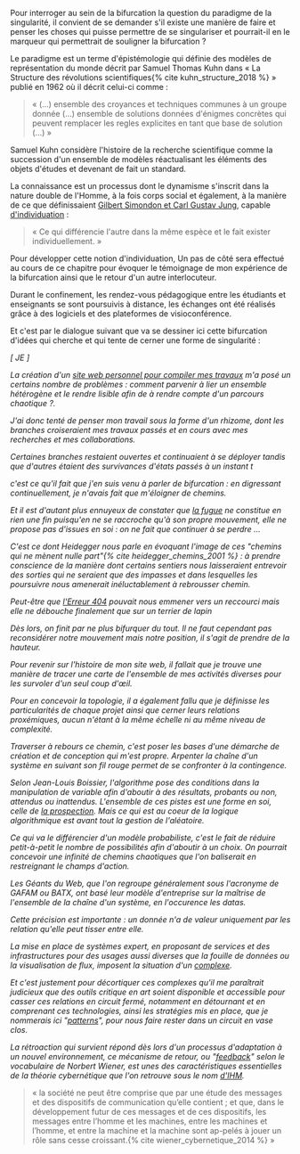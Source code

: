 Pour interroger au sein de la bifurcation la question du paradigme de la singularité, il convient de se demander s'il existe une manière de faire et penser les choses qui puisse permettre de se singulariser et pourrait-il en le marqueur qui permettrait de souligner la bifurcation ?

Le paradigme est un terme d'épistémologie qui définie des modèles de représentation du monde décrit par Samuel Thomas Kuhn dans « La Structure des révolutions scientifiques{% cite kuhn_structure_2018 %} » publié en 1962 où il décrit celui-ci comme :

>« (...) ensemble des croyances et techniques communes à un groupe donnée (...) ensemble de solutions données d'énigmes concrètes qui peuvent remplacer les regles explicites en tant que base de solution (...) »

Samuel Kuhn considère l'histoire de la recherche scientifique comme la succession d'un ensemble de modèles réactualisant les éléments des objets d'études et devenant de fait un standard.

La connaissance est un processus dont le dynamisme s'inscrit dans la nature double de l'Homme, à la fois corps social et également, à la manière de ce que définissaient [Gilbert Simondon et Carl Gustav Jung](https://www.cairn.info/revue-societes-2011-1-page-105.htm#), capable [d'individuation](https://bifurcation.etxetxe.fr/7-annexes/lexique/) :

>« Ce qui différencie l'autre dans la même espèce et le fait exister individuellement. »

Pour développer cette notion d'individuation, Un pas de côté sera effectué au cours de ce chapitre pour évoquer le témoignage de mon expérience de la bifurcation ainsi que le retour d'un autre interlocuteur.

Durant le confinement, les rendez-vous pédagogique entre les étudiants et enseignants se sont poursuivis à distance, les échanges ont été réalisés grâce à des logiciels et des plateformes de visioconférence.

Et c'est par le dialogue suivant que va se dessiner ici cette bifurcation d'idées qui cherche et qui tente de cerner une forme de singularité :

_[ JE ]_

_La création d'un [site web personnel pour compiler mes travaux](https://monsite.etxetxe.fr) m'a posé un certains nombre de problèmes : comment parvenir à lier un ensemble hétérogène et le rendre lisible afin de à rendre compte d'un parcours chaotique ?._

_J'ai donc tenté de penser mon travail sous la forme d'un rhizome, dont les branches croiseraient mes travaux passés et en cours avec mes recherches et mes collaborations._

_Certaines branches restaient ouvertes et continuaient à se déployer tandis que d'autres étaient des survivances d'états passés à un instant t_

_c'est ce qu'il fait que j'en suis venu à parler de bifurcation : en digressant continuellement, je n'avais fait que m'éloigner de chemins._

_Et il est d'autant plus ennuyeux de constater que [la fugue](https://bifurcation.etxetxe.fr/7-annexes/lexique/) ne constitue en rien une fin puisqu'en ne se raccroche qu'à son propre mouvement, elle ne propose pas d'issues en soi : on ne fait que continuer à se perdre ..._

_C'est ce dont Heidegger nous parle en évoquant l'image de ces "chemins qui ne mènent nulle part"{% cite heidegger_chemins_2001 %} : à prendre conscience de la manière dont certains sentiers nous laisseraient entrevoir des sorties qui ne seraient que des impasses et dans lesquelles les poursuivre nous amenerait inéluctablement à rebrousser chemin._

_Peut-être que [l'Erreur 404](https://bifurcation.etxetxe.fr/404.html) pouvait nous emmener vers un reccourci mais elle ne débouche finalement que sur un terrier de lapin_

_Dès lors, on finit par ne plus bifurquer du tout. Il ne faut cependant pas reconsidérer notre mouvement mais notre position, il s'agit de prendre de la hauteur._

_Pour revenir sur l'histoire de mon site web, il fallait que je trouve une manière de tracer une carte de l'ensemble de mes activités diverses pour les survoler d'un seul coup d'œil._

_Pour en concevoir la topologie, il a également fallu que je définisse les particularités de chaque projet ainsi que cerner leurs relations proxémiques, aucun n'étant à la même échelle ni au même niveau de complexité._

_Traverser à rebours ce chemin, c'est poser les bases d'une démarche de création et de conception qui m'est propre. Arpenter la chaîne d'un système en suivant son fil rouge permet de se confronter à la contingence._

_Selon Jean-Louis Boissier, l'algorithme pose des conditions dans la manipulation de variable afin d'aboutir à des résultats, probants ou non, attendus ou inattendus. L'ensemble de ces pistes est une forme en soi, celle de [la prospection](https://bifurcation.etxetxe.fr/7-annexes/lexique/). Mais ce qui est au coeur de la logique algorithmique est avant tout la gestion de l'aléatoire._

_Ce qui va le différencier d'un modèle probabiliste, c'est le fait de réduire petit-à-petit le nombre de possibilités afin d'aboutir à un choix. On pourrait concevoir une infinité de chemins chaotiques que l'on baliserait en restreignant le champs d'action._

_Les Géants du Web, que l'on regroupe généralement sous l'acronyme de GAFAM ou BATX, ont basé leur modèle d'entreprise sur la maîtrise de l'ensemble de la chaîne d'un système, en l'occurence les datas._

_Cette précision est importante : un donnée n'a de valeur uniquement par les relation qu'elle peut tisser entre elle._

_La mise en place de systèmes expert, en proposant de services et des infrastructures pour des usages aussi diverses que la fouille de données ou la visualisation de flux, imposent la situation d'un [complexe](https://bifurcation.etxetxe.fr/7-annexes/lexique/)._

_Et c'est justement pour décortiquer ces complexes qu'il me paraîtrait judicieux que des outils critique en art soient disponible et accessible pour casser ces relations en circuit fermé, notamment en détournant et en comprenant ces technologies, ainsi les stratégies mis en place, que je nommerais ici "[patterns](https://bifurcation.etxetxe.fr/7-annexes/lexique/)", pour nous faire rester dans un circuit en vase clos._

_La rétroaction qui survient répond dès lors d'un processus d'adaptation à un nouvel environnement, ce mécanisme de retour, ou "[feedback](https://bifurcation.etxetxe.fr/7-annexes/lexique/)" selon le vocabulaire de Norbert Wiener, est unes des caractéristiques essentielles de la théorie cybernétique que l'on retrouve sous le nom [d'IHM](https://bifurcation.etxetxe.fr/7-annexes/lexique/)._

>« la société ne peut être comprise que par une étude des messages et des dispositifs de communication qu’elle contient ; et que, dans le développement futur de ces messages et de ces dispositifs, les messages entre l’homme et les machines, entre les machines et l’homme, et entre la machine et la machine sont ap-pelés à jouer un rôle sans cesse croissant.{% cite wiener_cybernetique_2014 %} »
